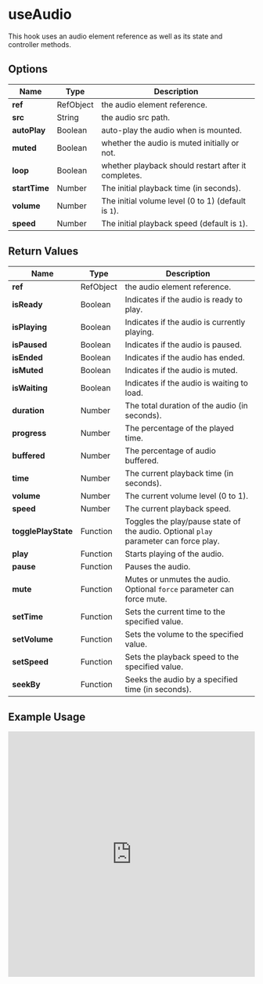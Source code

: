# useAudio

This hook uses an audio element reference as well as its state and controller methods.

## Options

| Name          | Type      | Description                                         |
| ------------- | --------- | --------------------------------------------------- |
| **ref**       | RefObject | the audio element reference.                        |
| **src**       | String    | the audio src path.                                 |
| **autoPlay**  | Boolean   | auto-play the audio when is mounted.                |
| **muted**     | Boolean   | whether the audio is muted initially or not.        |
| **loop**      | Boolean   | whether playback should restart after it completes. |
| **startTime** | Number    | The initial playback time (in seconds).             |
| **volume**    | Number    | The initial volume level (0 to 1) (default is `1`). |
| **speed**     | Number    | The initial playback speed (default is `1`).        |

## Return Values

| Name                | Type      | Description                                                                          |
| ------------------- | --------- | ------------------------------------------------------------------------------------ |
| **ref**             | RefObject | the audio element reference.                                                         |
| **isReady**         | Boolean   | Indicates if the audio is ready to play.                                             |
| **isPlaying**       | Boolean   | Indicates if the audio is currently playing.                                         |
| **isPaused**        | Boolean   | Indicates if the audio is paused.                                                    |
| **isEnded**         | Boolean   | Indicates if the audio has ended.                                                    |
| **isMuted**         | Boolean   | Indicates if the audio is muted.                                                     |
| **isWaiting**       | Boolean   | Indicates if the audio is waiting to load.                                           |
| **duration**        | Number    | The total duration of the audio (in seconds).                                        |
| **progress**        | Number    | The percentage of the played time.                                                   |
| **buffered**        | Number    | The percentage of audio buffered.                                                    |
| **time**            | Number    | The current playback time (in seconds).                                              |
| **volume**          | Number    | The current volume level (0 to 1).                                                   |
| **speed**           | Number    | The current playback speed.                                                          |
| **togglePlayState** | Function  | Toggles the play/pause state of the audio. Optional `play` parameter can force play. |
| **play**            | Function  | Starts playing of the audio.                                                         |
| **pause**           | Function  | Pauses the audio.                                                                    |
| **mute**            | Function  | Mutes or unmutes the audio. Optional `force` parameter can force mute.               |
| **setTime**         | Function  | Sets the current time to the specified value.                                        |
| **setVolume**       | Function  | Sets the volume to the specified value.                                              |
| **setSpeed**        | Function  | Sets the playback speed to the specified value.                                      |
| **seekBy**          | Function  | Seeks the audio by a specified time (in seconds).                                    |

## Example Usage

<iframe src="https://codesandbox.io/embed/useaudio-px7884?fontsize=14&hidenavigation=1&module=%2Fsrc%2FComponent.tsx&theme=dark" style="width:100%; height:500px; border:0; overflow:hidden;" title="useAudio" allow="accelerometer; ambient-light-sensor; camera; encrypted-media; geolocation; gyroscope; hid; microphone; midi; payment; usb; vr; xr-spatial-tracking" sandbox="allow-forms allow-modals allow-popups allow-presentation allow-same-origin allow-scripts"></iframe>
